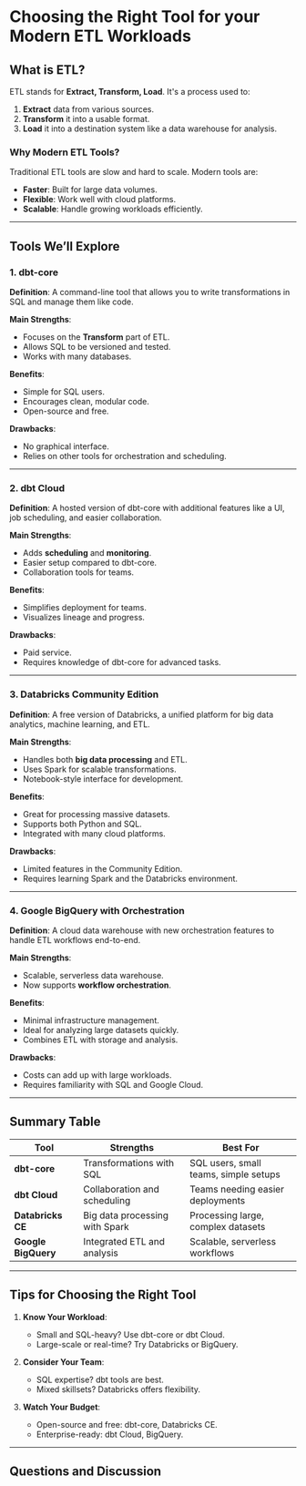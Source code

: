 # Choosing the Right Tool for your Modern ETL Workloads

## What is ETL?
ETL stands for **Extract, Transform, Load**. It's a process used to:
1. **Extract** data from various sources.
2. **Transform** it into a usable format.
3. **Load** it into a destination system like a data warehouse for analysis.

### Why Modern ETL Tools?
Traditional ETL tools are slow and hard to scale. Modern tools are:
- **Faster**: Built for large data volumes.
- **Flexible**: Work well with cloud platforms.
- **Scalable**: Handle growing workloads efficiently.

---

## Tools We’ll Explore

### 1. **dbt-core**
**Definition**: A command-line tool that allows you to write transformations in SQL and manage them like code.

**Main Strengths**:
- Focuses on the **Transform** part of ETL.
- Allows SQL to be versioned and tested.
- Works with many databases.

**Benefits**:
- Simple for SQL users.
- Encourages clean, modular code.
- Open-source and free.

**Drawbacks**:
- No graphical interface.
- Relies on other tools for orchestration and scheduling.

---

### 2. **dbt Cloud**
**Definition**: A hosted version of dbt-core with additional features like a UI, job scheduling, and easier collaboration.

**Main Strengths**:
- Adds **scheduling** and **monitoring**.
- Easier setup compared to dbt-core.
- Collaboration tools for teams.

**Benefits**:
- Simplifies deployment for teams.
- Visualizes lineage and progress.

**Drawbacks**:
- Paid service.
- Requires knowledge of dbt-core for advanced tasks.

---

### 3. **Databricks Community Edition**
**Definition**: A free version of Databricks, a unified platform for big data analytics, machine learning, and ETL.

**Main Strengths**:
- Handles both **big data processing** and ETL.
- Uses Spark for scalable transformations.
- Notebook-style interface for development.

**Benefits**:
- Great for processing massive datasets.
- Supports both Python and SQL.
- Integrated with many cloud platforms.

**Drawbacks**:
- Limited features in the Community Edition.
- Requires learning Spark and the Databricks environment.

---

### 4. **Google BigQuery with Orchestration**
**Definition**: A cloud data warehouse with new orchestration features to handle ETL workflows end-to-end.

**Main Strengths**:
- Scalable, serverless data warehouse.
- Now supports **workflow orchestration**.

**Benefits**:
- Minimal infrastructure management.
- Ideal for analyzing large datasets quickly.
- Combines ETL with storage and analysis.

**Drawbacks**:
- Costs can add up with large workloads.
- Requires familiarity with SQL and Google Cloud.

---

## Summary Table

| Tool                 | Strengths                        | Best For                              |
|----------------------|-----------------------------------|---------------------------------------|
| **dbt-core**         | Transformations with SQL         | SQL users, small teams, simple setups |
| **dbt Cloud**        | Collaboration and scheduling     | Teams needing easier deployments      |
| **Databricks CE**    | Big data processing with Spark   | Processing large, complex datasets    |
| **Google BigQuery**  | Integrated ETL and analysis      | Scalable, serverless workflows        |

---

## Tips for Choosing the Right Tool
1. **Know Your Workload**:
   - Small and SQL-heavy? Use dbt-core or dbt Cloud.
   - Large-scale or real-time? Try Databricks or BigQuery.

2. **Consider Your Team**:
   - SQL expertise? dbt tools are best.
   - Mixed skillsets? Databricks offers flexibility.

3. **Watch Your Budget**:
   - Open-source and free: dbt-core, Databricks CE.
   - Enterprise-ready: dbt Cloud, BigQuery.

---

## Questions and Discussion
